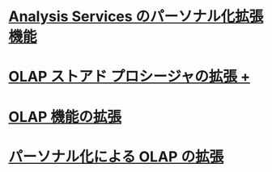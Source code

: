 # [Analysis Services のパーソナル化拡張機能](analysis-services-personalization-extensions.md)

# [OLAP ストアド プロシージャの拡張 +](../../../analysis-services/multidimensional-models-extending-olap-stored-procedures/accessing-query-context-in-stored-procedures.md)

# [OLAP 機能の拡張](extending-olap-functionality.md)
# [パーソナル化による OLAP の拡張](extending-olap-through-personalizations.md)
